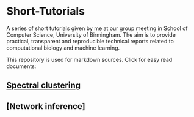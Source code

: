 # Short-Tutorials
A series of short tutorials given by me at our group meeting in School of Computer Science, University of Birmingham. The aim is to provide practical, transparent and reproducible technical reports related to computational biology and machine learning.

This repository is used for markdown sources. Click for easy read documents:
## [Spectral clustering](https://fairmiracle.github.io/st/spectr.html)
## [Network inference]